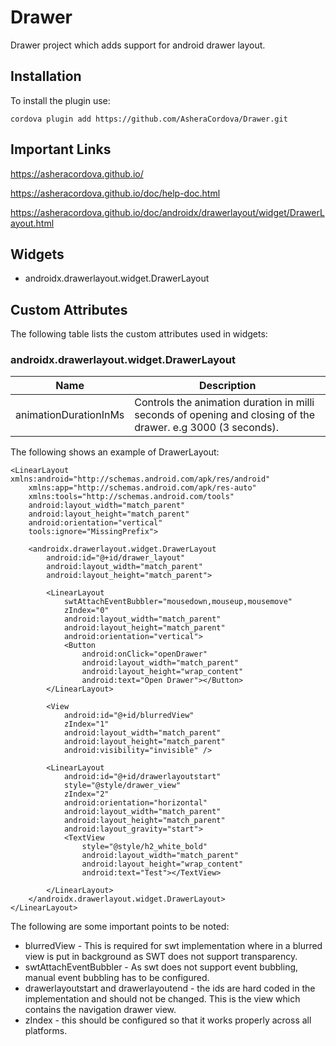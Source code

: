 # Drawer

Drawer project which adds support for android drawer layout.

## Installation
To install the plugin use:

```
cordova plugin add https://github.com/AsheraCordova/Drawer.git
```

## Important Links
https://asheracordova.github.io/

https://asheracordova.github.io/doc/help-doc.html

https://asheracordova.github.io/doc/androidx/drawerlayout/widget/DrawerLayout.html

## Widgets
* androidx.drawerlayout.widget.DrawerLayout

## Custom Attributes

The following table lists the custom attributes used in widgets:
### androidx.drawerlayout.widget.DrawerLayout
Name                	| Description
-------------       	| -------------
animationDurationInMs | Controls the animation duration in milli seconds of opening and closing of the drawer. e.g 3000 (3 seconds).


The following shows an example of DrawerLayout:

```
<LinearLayout xmlns:android="http://schemas.android.com/apk/res/android"
    xmlns:app="http://schemas.android.com/apk/res-auto"
    xmlns:tools="http://schemas.android.com/tools"
    android:layout_width="match_parent"
    android:layout_height="match_parent"
    android:orientation="vertical"
    tools:ignore="MissingPrefix">

    <androidx.drawerlayout.widget.DrawerLayout
        android:id="@+id/drawer_layout"
        android:layout_width="match_parent"
        android:layout_height="match_parent">

        <LinearLayout
            swtAttachEventBubbler="mousedown,mouseup,mousemove"
            zIndex="0"
            android:layout_width="match_parent"
            android:layout_height="match_parent"
            android:orientation="vertical">
            <Button
                android:onClick="openDrawer"
                android:layout_width="match_parent"
                android:layout_height="wrap_content"
                android:text="Open Drawer"></Button>
        </LinearLayout>

        <View
            android:id="@+id/blurredView"
            zIndex="1"
            android:layout_width="match_parent"
            android:layout_height="match_parent"
            android:visibility="invisible" />

        <LinearLayout
            android:id="@+id/drawerlayoutstart"
            style="@style/drawer_view"
            zIndex="2"
            android:orientation="horizontal"
            android:layout_width="match_parent"
            android:layout_height="match_parent"
            android:layout_gravity="start">
            <TextView
                style="@style/h2_white_bold"
                android:layout_width="match_parent"
                android:layout_height="wrap_content"
                android:text="Test"></TextView>

        </LinearLayout>
    </androidx.drawerlayout.widget.DrawerLayout>
</LinearLayout>
```

The following are some important points to be noted:
* blurredView - This is required for swt implementation where in a blurred view is put in background as SWT does not support transparency.
* swtAttachEventBubbler - As swt does not support event bubbling, manual event bubbling has to be configured.
* drawerlayoutstart and drawerlayoutend - the ids are hard coded in the implementation and should not be changed. This is the view which contains the navigation drawer view.
* zIndex - this should be configured so that it works properly across all platforms.

